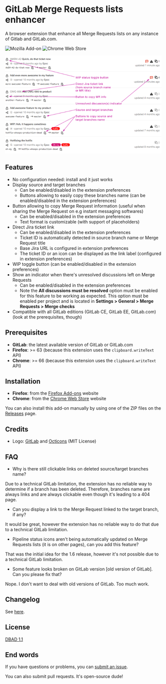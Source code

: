# GitLab Merge Requests lists enhancer

A browser extension that enhance all Merge Requests lists on any instance of Gitlab and GitLab.com.

![Mozilla Add-on](https://img.shields.io/amo/v/gitlab-mrs-lists-enhancer) ![Chrome Web Store](https://img.shields.io/chrome-web-store/v/emiefdjcbfjkaofipmdcflcddcchmdkf)

<p align="center">
  <img src="screenshot.png">
</p>

## Features

  - No configuration needed: install and it just works
  - Display source and target branches
    - Can be enabled/disabled in the extension preferences
    - Buttons allowing to easily copy these branches name (can be enabled/disabled in the extension preferences)
  - Button allowing to copy Merge Request information (useful when sharing the Merge Request on e.g instant messaging softwares)
    - Can be enabled/disabled in the extension preferences
    - Text format is customizable (with support of placeholders)
  - Direct Jira ticket link
    - Can be enabled/disabled in the extension preferences
    - Ticket ID is automatically detected in source branch name or Merge Request title
    - Base Jira URL is configured in extension preferences
    - The ticket ID or an icon can be displayed as the link label (configured in extension preferences)
  - WIP toggle button (can be enabled/disabled in the extension preferences)
  - Show an indicator when there's unresolved discussions left on Merge Requests
    - Can be enabled/disabled in the extension preferences
    - Note the **All discussions must be resolved** option must be enabled for this feature to be working as expected. This option must be enabled per project and is located in **Settings > General > Merge Requests > Merge checks**
  - Compatible with all GitLab editions (GitLab CE, GitLab EE, GitLab.com) (look at the prerequisites, though)

## Prerequisites

  - **GitLab**: the latest available version of GitLab or GitLab.com
  - **Firefox**: >= 63 (because this extension uses the `clipboard.writeText` API)
  - **Chrome**: >= 66 (because this extension uses the `clipboard.writeText` API)

## Installation

  - **Firefox**: from the [Firefox Add-ons](https://addons.mozilla.org/en-US/firefox/addon/gitlab-mrs-lists-enhancer/) website
  - **Chrome**: from the [Chrome Web Store](https://chrome.google.com/webstore/detail/gitlab-merge-requests-lis/emiefdjcbfjkaofipmdcflcddcchmdkf) website

You can also install this add-on manually by using one of the ZIP files on the [Releases](https://github.com/EpocDotFr/gitlab-merge-requests-lists-enhancer/releases) page.

## Credits

  - Logo: [GitLab](https://about.gitlab.com/press/press-kit/#logos) and [Octicons](https://primer.style/octicons/git-pull-request) (MIT License)

## FAQ

  - Why is there still clickable links on deleted source/target branches name?

Due to a technical GitLab limitation, the extension has no reliable way to determine if a branch has been deleted. Therefore, branches name are always links and are always clickable even though it's leading to a 404 page.

  - Can you display a link to the Merge Request linked to the target branch, if any?

It would be great, however the extension has no reliable way to do that due to a technical GitLab limitation.

  - Pipeline status icons aren't being automatically updated on Merge Requests lists (it is on other pages), can you add this feature?

That was the initial idea for the 1.6 release, however it's not possible due to a technical GitLab limitation.

  - Some feature looks broken on GitLab version [old version of GitLab]. Can you please fix that?

Nope. I don't want to deal with old versions of GitLab. Too much work.

## Changelog

See [here](https://github.com/EpocDotFr/gitlab-merge-requests-lists-enhancer/releases).

## License

[DBAD 1.1](LICENSE.md)

## End words

If you have questions or problems, you can [submit an issue](https://github.com/EpocDotFr/gitlab-merge-requests-lists-enhancer/issues).

You can also submit pull requests. It's open-source dude!
